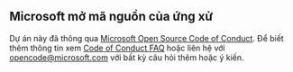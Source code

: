 ## <a name="microsoft-open-source-code-of-conduct"></a>Microsoft mở mã nguồn của ứng xử
Dự án này đã thông qua [Microsoft Open Source Code of Conduct](https://opensource.microsoft.com/codeofconduct/). Để biết thêm thông tin xem [Code of Conduct FAQ](https://opensource.microsoft.com/codeofconduct/faq/) hoặc liên hệ với [opencode@microsoft.com](mailto:opencode@microsoft.com) với bất kỳ câu hỏi thêm hoặc ý kiến.